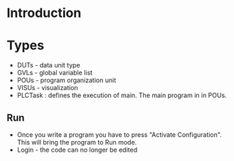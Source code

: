 # Introduction
# Types
- DUTs - data unit type
- GVLs - global variable list
- POUs - program organization unit
- VISUs - visualization
- PLCTask : defines the execution of main. The main program in in POUs. 

## Run
- Once you write a program you have to press "Activate Configuration". This will bring the program to Run mode. 
- Login - the code can no longer be edited 


